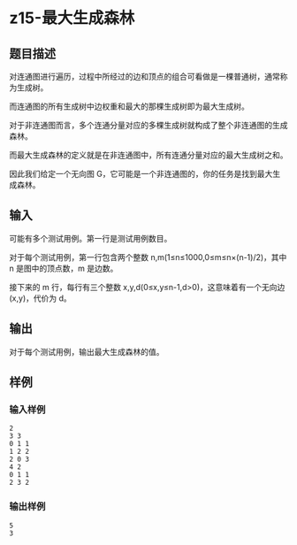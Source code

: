 # z15-最大生成森林

## 题目描述
对连通图进行遍历，过程中所经过的边和顶点的组合可看做是一棵普通树，通常称为生成树。

而连通图的所有生成树中边权重和最大的那棵生成树即为最大生成树。

对于非连通图而言，多个连通分量对应的多棵生成树就构成了整个非连通图的生成森林。

而最大生成森林的定义就是在非连通图中，所有连通分量对应的最大生成树之和。

因此我们给定一个无向图 G，它可能是一个非连通图的，你的任务是找到最大生成森林。

## 输入
可能有多个测试用例。第一行是测试用例数目。

对于每个测试用例，第一行包含两个整数 n,m(1≤n≤1000,0≤m≤n×(n-1)/2)，其中 n 是图中的顶点数，m 是边数。

接下来的 m 行，每行有三个整数 x,y,d(0≤x,y≤n-1,d>0)，这意味着有一个无向边 (x,y)，代价为 d。

## 输出
对于每个测试用例，输出最大生成森林的值。

## 样例
### 输入样例
```
2
3 3
0 1 1
1 2 2
2 0 3
4 2
0 1 1
2 3 2
```

### 输出样例
```
5
3
```

